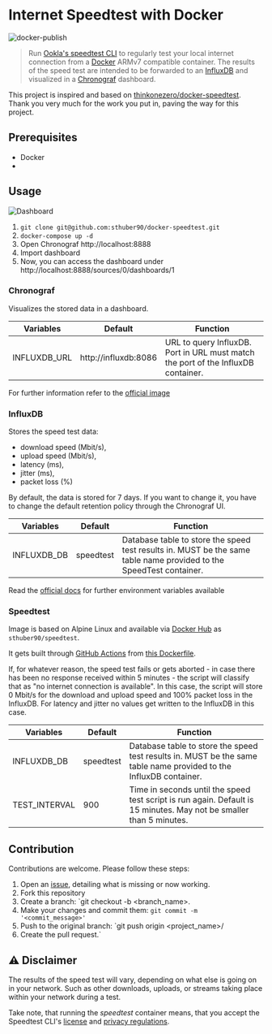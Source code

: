 # Internet Speedtest with Docker

![docker-publish](https://github.com/sthuber90/docker-speedtest/workflows/docker-publish/badge.svg)

> Run [Ookla's speedtest CLI](https://www.speedtest.net/de/apps/cli) to regularly test your local internet connection 
> from a [Docker](https://docs.docker.com/) ARMv7 compatible container.
> The results of the speed test are intended to be forwarded to an [InfluxDB](https://docs.influxdata.com/) and visualized
> in a [Chronograf](https://docs.influxdata.com/chronograf) dashboard.

This project is inspired and based on [thinkonezero/docker-speedtest](https://gitlab.com/phikai/docker-speedtest).
Thank you very much for the work you put in, paving the way for this project.

## Prerequisites
* Docker
* 

## Usage
![Dashboard](docs/img/dashboard.png)

1. `git clone git@github.com:sthuber90/docker-speedtest.git`
2. `docker-compose up -d`
3. Open Chronograf http://localhost:8888
4. Import dashboard
5. Now, you can access the dashboard under http://localhost:8888/sources/0/dashboards/1

### Chronograf
Visualizes the stored data in a dashboard.

| Variables | Default | Function |
|-----------|---------|----------|
| INFLUXDB_URL| http://influxdb:8086 | URL to query InfluxDB. Port in URL must match the port of the InfluxDB container. |

For further information refer to the [official image](https://hub.docker.com/_/chronograf)

### InfluxDB
Stores the speed test data:
* download speed (Mbit/s), 
* upload speed (Mbit/s),
* latency (ms), 
* jitter (ms), 
* packet loss (%)

By default, the data is stored for 7 days. If you want to change it, you have to change the default retention policy through 
the Chronograf UI.

| Variables | Default | Function |
|-----------|---------|----------|
| INFLUXDB_DB| speedtest | Database table to store the speed test results in. MUST be the same table name provided to the SpeedTest container. |

Read the [official docs](https://hub.docker.com/_/influxdb) for further environment variables available

### Speedtest
Image is based on Alpine Linux and available via [Docker Hub](https://hub.docker.com/r/sthuber90/speedtest/) as `sthuber90/speedtest`.

It gets built through [GitHub Actions](https://github.com/features/actions) from [this Dockerfile](Dockerfile).

If, for whatever reason, the speed test fails or gets aborted - in case there has been no response received within 5 minutes -
the script will classify that as "no internet connection is available". In this case, the script will store 0 Mbit/s for 
the download and upload speed and 100% packet loss in the InfluxDB. For latency and jitter no values get written to the InfluxDB in this case.

| Variables | Default | Function |
|-----------|---------|----------|
| INFLUXDB_DB| speedtest | Database table to store the speed test results in. MUST be the same table name provided to the InfluxDB container. |
| TEST_INTERVAL | 900 | Time in seconds until the speed test script is run again. Default is 15 minutes. May not be smaller than 5 minutes. |

## Contribution
Contributions are welcome. Please follow these steps:
1. Open an [issue](), detailing what is missing or now working. 
1. Fork this repository 
1. Create a branch: `git checkout -b <branch_name>. 
1. Make your changes and commit them: `git commit -m '<commit_message>'`
1. Push to the original branch: `git push origin <project_name>/<location>
1. Create the pull request.`

## ⚠️ Disclaimer
The results of the speed test will vary, depending on what else is going on in your network. Such as other downloads, uploads, 
or streams taking place within your network during a test.

Take note, that running the _speedtest_ container means, that you accept the Speedtest CLI's [license](docs/speedtest-license.md) 
and [privacy regulations](docs/speedtest-privacy.md). 
